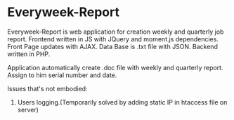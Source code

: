 # Everyweek-Report

Everyweek-Report is web application for creation weekly and quarterly job report.
Frontend written in JS with JQuery and moment.js dependencies. Front Page updates with AJAX. Data Base is .txt file with JSON.
Backend written in PHP.

Application automatically create .doc file with weekly and quarterly report. Assign to him serial number and date.

Issues that's not embodied:
1. Users logging.(Temporarily solved by adding static IP in htaccess file on server)
